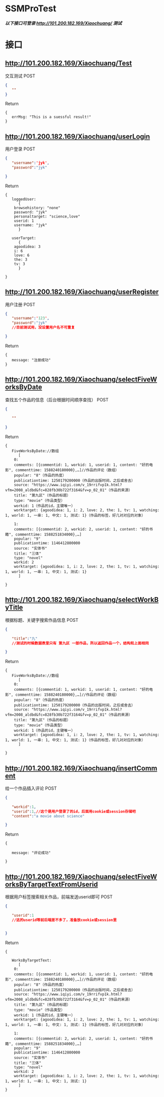 # SSMProTest 
##### 以下接口可登录 http://101.200.182.169/Xiaochuang/ 测试

# 接口

## http://101.200.182.169/Xiaochuang/Test
交互测试
POST

```json
{
   ""
}
```
Return 
```
{
   errMsg: "This is a suessful result!"
}
```

## http://101.200.182.169/Xiaochuang/userLogin
用户登录
POST

```json
{
   "username":'jyk',
   "password":"jyk"

}
```
Return 
```
{
   loggedUser: 
      {
	browsehistory: "none"
	password: "jyk"
	personaltarget: "science,love"
	userid: 1
	username: "jyk"
      }

   userTarget: 
      {
	agoodidea: 3
	i: 6
	love: 6
	the: 3
	tv: 3
      }

}
```

## http://101.200.182.169/Xiaochuang/userRegister
用户注册
POST

```json
{
   "username":'123',
   "password":"jyk"
   //目前测试用，没设置用户名不可重复

}
```
Return 
```
{
   message: "注册成功"
}
```

## http://101.200.182.169/Xiaochuang/selectFiveWorksByDate
查找五个作品的信息（后台根据时间顺序查找）
POST

```json
{
   
   ""
   
}
```
Return 
```
{
   FiveWorksByDate://数组
      [
	0:
	comments: [{commentid: 1, workid: 1, userid: 1, content: "好的电影", commenttime: 1588240180000},…]//作品的评论（数组）
	popular: "8"（作品的热度）
	publicationtime: 1250179200000（作品的出版时间，之后或舍去）
	source: "https://www.iqiyi.com/v_19rrifvp1k.html?vfm=2008_aldbd&fc=828fb30b722f3164&fv=p_02_01"（作品的来源）
	title: "第九区"（作品的标题）
	type: "movie"（作品类型）
	workid: 1（作品的id，主键唯一）
	worktarget: {agoodidea: 1, i: 2, love: 2, the: 1, tv: 1, watching: 1, world: 1, 一串: 1, 中文: 1, 测试: 1}（作品的标签，好几对对应的对象）

	1: 
	comments: [{commentid: 2, workid: 2, userid: 1, content: "好的书籍", commenttime: 1588251834000},…]
	popular: "9"
	publicationtime: 1146412800000
	source: "实体书"
	title: "三体"
	type: "novel"
	workid: 2
	worktarget: {agoodidea: 1, i: 2, love: 2, the: 1, tv: 1, watching: 1, world: 1, 一串: 1, 中文: 1, 测试: 1}
      ]

}
```


## http://101.200.182.169/Xiaochuang/selectWorkByTitle
根据标题、关键字搜索作品信息
POST

```json
{
   
   "title":"九"
   //测试的时候数据表里只有 第九区 一部作品，所以返回作品一个，结构和上面相同

}
```
Return 
```
{
   FiveWorksByDate://数组
      [
	0:
	comments: [{commentid: 1, workid: 1, userid: 1, content: "好的电影", commenttime: 1588240180000},…]//作品的评论（数组）
	popular: "8"（作品的热度）
	publicationtime: 1250179200000（作品的出版时间，之后或舍去）
	source: "https://www.iqiyi.com/v_19rrifvp1k.html?vfm=2008_aldbd&fc=828fb30b722f3164&fv=p_02_01"（作品的来源）
	title: "第九区"（作品的标题）
	type: "movie"（作品类型）
	workid: 1（作品的id，主键唯一）
	worktarget: {agoodidea: 1, i: 2, love: 2, the: 1, tv: 1, watching: 1, world: 1, 一串: 1, 中文: 1, 测试: 1}（作品的标签，好几对对应的对象）
      ]

}
```


## http://101.200.182.169/Xiaochuang/insertComment
给一个作品插入评论
POST

```json
{
   
   "workid":1,
   "userid":1,//这个是用户登录了的id，后面用cookie或session存储吧
   "content":"a movie about science"

}
```
Return 
```
{
  
   message: "评论成功"

}
```


## http://101.200.182.169/Xiaochuang/selectFiveWorksByTargetTextFromUserid
根据用户标签搜索相关作品，前端发送userid即可
POST

```json
{
   
   "userid":1
   //这的userid等前后端差不多了，准备放cookie或session里


}
```
Return 
```
{
  
   WorksByTargetText:
      [
	0:
	comments: [{commentid: 1, workid: 1, userid: 1, content: "好的电影", commenttime: 1588240180000},…]//作品的评论（数组）
	popular: "8"（作品的热度）
	publicationtime: 1250179200000（作品的出版时间，之后或舍去）
	source: "https://www.iqiyi.com/v_19rrifvp1k.html?vfm=2008_aldbd&fc=828fb30b722f3164&fv=p_02_01"（作品的来源）
	title: "第九区"（作品的标题）
	type: "movie"（作品类型）
	workid: 1（作品的id，主键唯一）
	worktarget: {agoodidea: 1, i: 2, love: 2, the: 1, tv: 1, watching: 1, world: 1, 一串: 1, 中文: 1, 测试: 1}（作品的标签，好几对对应的对象）

	1: 
	comments: [{commentid: 2, workid: 2, userid: 1, content: "好的书籍", commenttime: 1588251834000},…]
	popular: "9"
	publicationtime: 1146412800000
	source: "实体书"
	title: "三体"
	type: "novel"
	workid: 2
	worktarget: {agoodidea: 1, i: 2, love: 2, the: 1, tv: 1, watching: 1, world: 1, 一串: 1, 中文: 1, 测试: 1}
      ]
}
```

